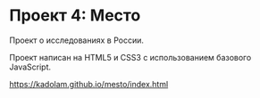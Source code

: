 # Проект 4: Место

Проект о исследованиях в России.

Проект написан на HTML5 и CSS3 с использованием базового JavaScript.

https://kadolam.github.io/mesto/index.html